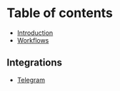 # Table of contents

* [Introduction](README.md)
* [Workflows](workflows.md)

## Integrations
* [Telegram](integrations/telegram.md)
